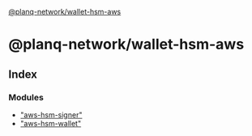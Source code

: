 [@planq-network/wallet-hsm-aws](README.md)

# @planq-network/wallet-hsm-aws

## Index

### Modules

* ["aws-hsm-signer"](modules/_aws_hsm_signer_.md)
* ["aws-hsm-wallet"](modules/_aws_hsm_wallet_.md)
